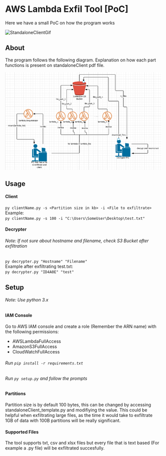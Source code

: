 # AWS Lambda Exfil Tool [PoC]

Here we have a small PoC on how the program works  

![StandaloneClientGif](standaloneClient.gif)

## About
The program follows the following diagram. Explanation on how each part functions is present on standaloneClient pdf file.  

![StandaloneClient diagram](Standalone_client_1.png?raw=true "Standalone Client Diagram")


## Usage
#### Client
`py clientName.py -s <Partition size in kb> -i <File to exfiltrate>`  
Example:  
`py clientName.py -s 100 -i "C:\Users\SomeUser\Desktop\test.txt"`
#### Decrypter
###### Note: If not sure about hostname and filename, check S3 Bucket after exfiltration
`py decrypter.py "Hostname" "Filename"`  
Example after exfiltrating test.txt:  
`py decrypter.py "ID4A0E" "test"`
## Setup

###### Note: Use python 3.x  

#### IAM Console
Go to AWS IAM console and create a role (Remember the ARN name) with the following permissions:  

- AWSLambdaFullAccess
- AmazonS3FullAccess
- CloudWatchFullAccess

###### Run `pip install -r requirements.txt`

###### Run `py setup.py` and follow the prompts

#### Partitions
Partition size is by default 100 bytes, this can be changed by accessing standaloneClient_template.py and modifiying the value. This could be helpful when exfiltrating large files, as the time it would take to exfiltrate 1GB of data with 100B partitions will be really significant.

#### Supported Files
The tool supports txt, csv and xlsx files but every file that is text based (For example a .py file) will be exfiltrated succesfully.
